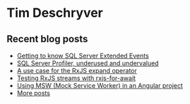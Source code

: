 # Tim Deschryver

<!-- prettier-ignore-start -->
<!-- BLOG:START -->

## Recent blog posts

- [Getting to know SQL Server Extended Events](https://timdeschryver.dev/blog/getting-to-know-sql-server-extended-events)
- [SQL Server Profiler, underused and undervalued](https://timdeschryver.dev/blog/sql-server-profiler-underused-and-undervalued)
- [A use case for the RxJS expand operator](https://timdeschryver.dev/blog/a-use-case-for-the-rxjs-expand-operator)
- [Testing RxJS streams with rxjs-for-await](https://timdeschryver.dev/blog/testing-rxjs-streams-with-rxjs-for-await)
- [Using MSW (Mock Service Worker) in an Angular project](https://timdeschryver.dev/blog/using-msw-in-an-angular-project)
- [More posts](https://timdeschryver.dev/blog)

<!-- BLOG:END -->
<!-- prettier-ignore-end -->
